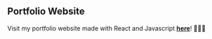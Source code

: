 ## Portfolio Website

Visit my portfolio website made with React and Javascript <a href="https://dhruvbhatia14.github.io/portfolio/" target="_blank" rel="noopener noreferrer"><u>**here**</u></a>! 👨🏻‍💻
